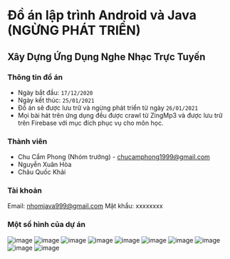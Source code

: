 # Đồ án lập trình Android và Java (NGỪNG PHÁT TRIỂN)

## Xây Dựng Ứng Dụng Nghe Nhạc Trực Tuyến

### Thông tin đồ án
- Ngày bắt đầu: `17/12/2020`
- Ngày kết thúc: `25/01/2021`
- Đồ án sẽ được lưu trữ và ngừng phát triển từ ngày `26/01/2021`
- Mọi bài hát trên ứng dụng đều được crawl từ ZingMp3 và được lưu trữ trên Firebase với mục đích phục vụ cho môn học.

### Thành viên
- Chu Cẩm Phong (Nhóm trưởng) - chucamphong1999@gmail.com
- Nguyễn Xuân Hòa
- Châu Quốc Khải

### Tài khoản
Email: nhomjava999@gmail.com
Mật khẩu: xxxxxxxx

### Một số hình của dự án
![image](https://user-images.githubusercontent.com/58473133/105784379-4533c880-5fab-11eb-8a80-00dae6fcc711.png)
![image](https://user-images.githubusercontent.com/58473133/105784424-5da3e300-5fab-11eb-8ccb-fd800e04fd1e.png)
![image](https://user-images.githubusercontent.com/58473133/105784466-744a3a00-5fab-11eb-9e5c-dc3cd5bdb75d.png)
![image](https://user-images.githubusercontent.com/58473133/105784501-84fab000-5fab-11eb-9958-334058bcfad9.png)
![image](https://user-images.githubusercontent.com/58473133/105784544-98a61680-5fab-11eb-8102-b4df07187dbe.png)
![image](https://user-images.githubusercontent.com/58473133/105784850-3568b400-5fac-11eb-8946-bbd1dc987302.png)
![image](https://user-images.githubusercontent.com/58473133/105784673-d440e080-5fab-11eb-9299-54439944ac5d.png)
![image](https://user-images.githubusercontent.com/58473133/105784698-e6228380-5fab-11eb-94cd-21f2c3d88763.png)
![image](https://user-images.githubusercontent.com/58473133/105784748-f9355380-5fab-11eb-8ee6-65060fe5f92c.png)
![image](https://user-images.githubusercontent.com/58473133/105784775-05b9ac00-5fac-11eb-8482-4124620fb007.png)

